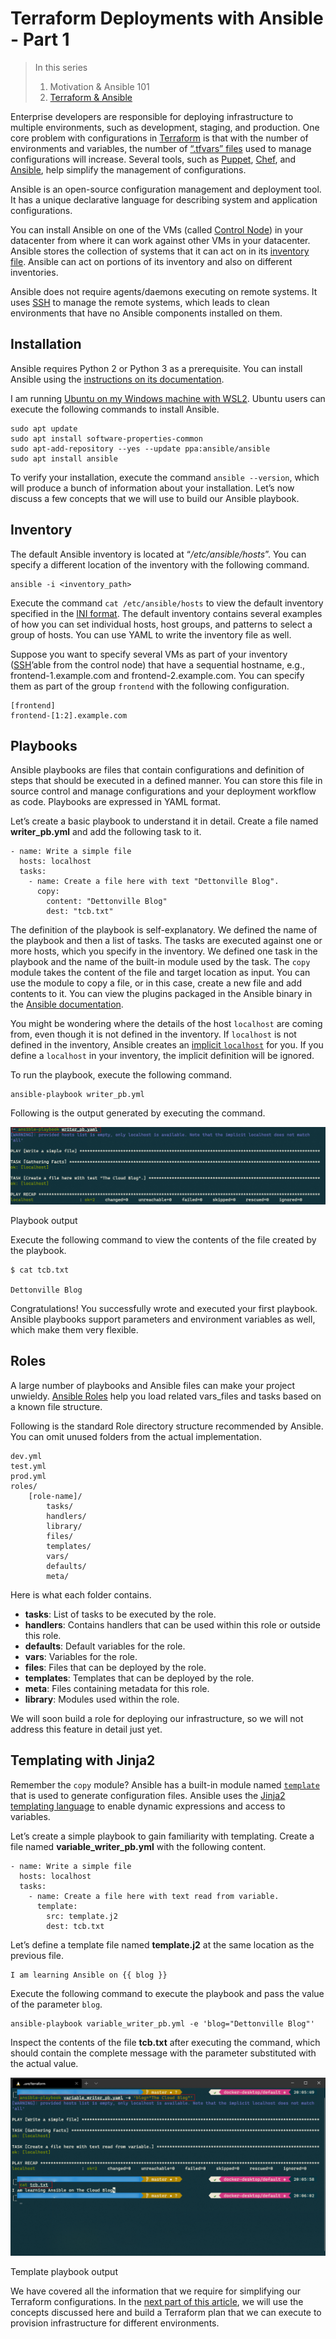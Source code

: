 
Terraform Deployments with Ansible - Part 1
===

> In this series
> 
> 1.  Motivation & Ansible 101
> 2.  [Terraform & Ansible](./terraform-deployments-with-ansible-part-2.md "Terraform & Ansible")

Enterprise developers are responsible for deploying infrastructure to multiple environments, such as development, staging, and production. One core problem with configurations in [Terraform](https://www.terraform.io/) is that with the number of environments and variables, the number of [“.tfvars” files](https://www.terraform.io/docs/configuration/variables.html) used to manage configurations will increase. Several tools, such as [Puppet](https://puppet.com/), [Chef](https://www.chef.io/), and [Ansible](https://www.ansible.com/), help simplify the management of configurations.

Ansible is an open-source configuration management and deployment tool. It has a unique declarative language for describing system and application configurations.

You can install Ansible on one of the VMs (called [Control Node](https://docs.ansible.com/ansible/latest/network/getting_started/basic_concepts.html)) in your datacenter from where it can work against other VMs in your datacenter. Ansible stores the collection of systems that it can act on in its [inventory file](https://docs.ansible.com/ansible/latest/user_guide/intro_inventory.html). Ansible can act on portions of its inventory and also on different inventories.

Ansible does not require agents/daemons executing on remote systems. It uses [SSH](https://www.ssh.com/ssh/command/) to manage the remote systems, which leads to clean environments that have no Ansible components installed on them.

## Installation

Ansible requires Python 2 or Python 3 as a prerequisite. You can install Ansible using the [instructions on its documentation](https://docs.ansible.com/ansible/latest/installation_guide/intro_installation.html).

I am running [Ubuntu on my Windows machine with WSL2](https://docs.microsoft.com/en-us/windows/wsl/install-win10). Ubuntu users can execute the following commands to install Ansible.

```
sudo apt update
sudo apt install software-properties-common
sudo apt-add-repository --yes --update ppa:ansible/ansible
sudo apt install ansible
```

To verify your installation, execute the command `ansible --version`, which will produce a bunch of information about your installation. Let’s now discuss a few concepts that we will use to build our Ansible playbook.

## Inventory

The default Ansible inventory is located at “_/etc/ansible/hosts_”. You can specify a different location of the inventory with the following command.

```
ansible -i <inventory_path>
```

Execute the command `cat /etc/ansible/hosts` to view the default inventory specified in the [INI format](https://en.wikipedia.org/wiki/INI_file). The default inventory contains several examples of how you can set individual hosts, host groups, and patterns to select a group of hosts. You can use YAML to write the inventory file as well.

Suppose you want to specify several VMs as part of your inventory ([SSH](https://www.ssh.com/ssh/command/)’able from the control node) that have a sequential hostname, e.g., frontend-1.example.com and frontend-2.example.com. You can specify them as part of the group `frontend` with the following configuration.

```
[frontend]
frontend-[1:2].example.com
```

## Playbooks

Ansible playbooks are files that contain configurations and definition of steps that should be executed in a defined manner. You can store this file in source control and manage configurations and your deployment workflow as code. Playbooks are expressed in YAML format.

Let’s create a basic playbook to understand it in detail. Create a file named **writer_pb.yml** and add the following task to it.

```
- name: Write a simple file
  hosts: localhost
  tasks:
    - name: Create a file here with text "Dettonville Blog".
      copy:
        content: "Dettonville Blog"
        dest: "tcb.txt"
```

The definition of the playbook is self-explanatory. We defined the name of the playbook and then a list of tasks. The tasks are executed against one or more hosts, which you specify in the inventory. We defined one task in the playbook and the name of the built-in module used by the task. The `copy` module takes the content of the file and target location as input. You can use the module to copy a file, or in this case, create a new file and add contents to it. You can view the plugins packaged in the Ansible binary in the [Ansible documentation](https://docs.ansible.com/ansible/latest/collections/ansible/builtin/).

You might be wondering where the details of the host `localhost` are coming from, even though it is not defined in the inventory. If `localhost` is not defined in the inventory, Ansible creates an [implicit `localhost`](https://docs.ansible.com/ansible/latest/inventory/implicit_localhost.html) for you. If you define a `localhost` in your inventory, the implicit definition will be ignored.

To run the playbook, execute the following command.

```
ansible-playbook writer_pb.yml
```

Following is the output generated by executing the command.

![Playbook output](./img/terraform_with_ansible/1.png "Playbook output")

Playbook output

Execute the following command to view the contents of the file created by the playbook.

```
$ cat tcb.txt

Dettonville Blog
```

Congratulations! You successfully wrote and executed your first playbook. Ansible playbooks support parameters and environment variables as well, which make them very flexible.

## Roles

A large number of playbooks and Ansible files can make your project unwieldy. [Ansible Roles](https://docs.ansible.com/ansible/latest/user_guide/playbooks_reuse_roles.html) help you load related vars_files and tasks based on a known file structure.

Following is the standard Role directory structure recommended by Ansible. You can omit unused folders from the actual implementation.

```
dev.yml
test.yml
prod.yml
roles/
    [role-name]/
        tasks/
        handlers/
        library/
        files/
        templates/
        vars/
        defaults/
        meta/
```

Here is what each folder contains.

-   **tasks**: List of tasks to be executed by the role.
-   **handlers**: Contains handlers that can be used within this role or outside this role.
-   **defaults**: Default variables for the role.
-   **vars**: Variables for the role.
-   **files**: Files that can be deployed by the role.
-   **templates**: Templates that can be deployed by the role.
-   **meta**: Files containing metadata for this role.
-   **library**: Modules used within the role.

We will soon build a role for deploying our infrastructure, so we will not address this feature in detail just yet.

## Templating with Jinja2

Remember the `copy` module? Ansible has a built-in module named [`template`](https://docs.ansible.com/ansible/latest/collections/ansible/builtin/template_lookup.html#ansible-collections-ansible-builtin-template-lookup) that is used to generate configuration files. Ansible uses the [Jinja2 templating language](https://palletsprojects.com/p/jinja/) to enable dynamic expressions and access to variables.

Let’s create a simple playbook to gain familiarity with templating. Create a file named **variable_writer_pb.yml** with the following content.

```
- name: Write a simple file
  hosts: localhost
  tasks:
    - name: Create a file here with text read from variable.
      template:
        src: template.j2
        dest: tcb.txt
```

Let’s define a template file named **template.j2** at the same location as the previous file.

```
I am learning Ansible on {{ blog }}
```

Execute the following command to execute the playbook and pass the value of the parameter `blog`.

```
ansible-playbook variable_writer_pb.yml -e 'blog="Dettonville Blog"'
```

Inspect the contents of the file **tcb.txt** after executing the command, which should contain the complete message with the parameter substituted with the actual value.

![Template playbook output](./img/terraform_with_ansible/2.png "Template playbook output")

Template playbook output

We have covered all the information that we require for simplifying our Terraform configurations. In the [next part of this article](./terraform-deployments-with-ansible-part-2.md "Terraform & Ansible"), we will use the concepts discussed here and build a Terraform plan that we can execute to provision infrastructure for different environments.
